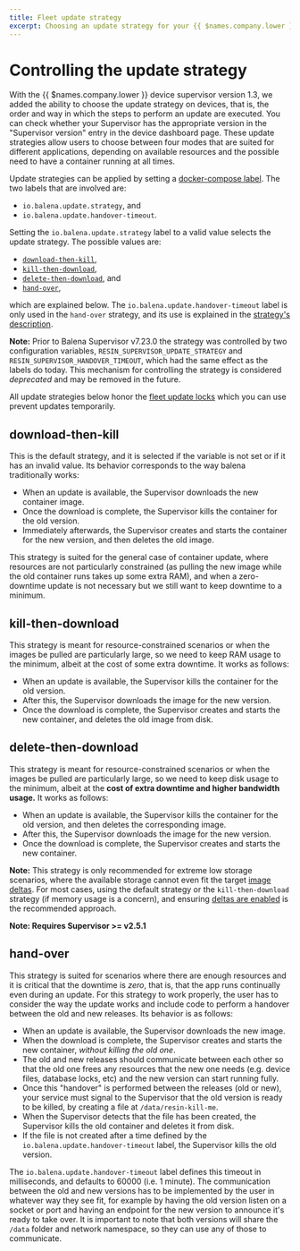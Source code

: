 ```yaml
---
title: Fleet update strategy
excerpt: Choosing an update strategy for your {{ $names.company.lower }} devices
---
```


# Controlling the update strategy

With the {{ $names.company.lower }} device supervisor version 1.3, we added the ability to choose the update strategy on devices, that is, the order and way in which the steps to perform an update are executed. You can check whether your Supervisor has the appropriate version in the "Supervisor version" entry in the device dashboard page.
These update strategies allow users to choose between four modes that are suited for different applications, depending on available resources and the possible need to have a container running at all times.

Update strategies can be applied by setting a [docker-compose label][labels]. The two labels that are involved are:

* `io.balena.update.strategy`, and
* `io.balena.update.handover-timeout`.

Setting the `io.balena.update.strategy` label to a valid value selects the update strategy. The possible values are:

* [`download-then-kill`](#download-then-kill),
* [`kill-then-download`](#kill-then-download),
* [`delete-then-download`](#delete-then-download), and
* [`hand-over`](#hand-over),

which are explained below. The `io.balena.update.handover-timeout` label is only used in the  `hand-over` strategy, and its use is explained in the [strategy's description](#hand-over).

__Note:__ Prior to Balena Supervisor v7.23.0 the strategy was controlled by two configuration variables, `RESIN_SUPERVISOR_UPDATE_STRATEGY` and `RESIN_SUPERVISOR_HANDOVER_TIMEOUT`, which had the same effect as the labels do today. 
This mechanism for controlling the strategy is considered _deprecated_ and may be removed in the future.

All update strategies below honor the [fleet update locks][update-locks] which you can use prevent updates temporarily.

## download-then-kill

This is the default strategy, and it is selected if the variable is not set or if it has an invalid value. Its behavior corresponds to the way balena traditionally works:

* When an update is available, the Supervisor downloads the new container image.
* Once the download is complete, the Supervisor kills the container for the old version.
* Immediately afterwards, the Supervisor creates and starts the container for the new version, and then deletes the old image.

This strategy is suited for the general case of container update, where resources are not particularly constrained (as pulling the new image while the old container runs takes up some extra RAM), and when a zero-downtime update is not necessary but we still want to keep downtime to a minimum.

## kill-then-download

This strategy is meant for resource-constrained scenarios or when the images be pulled are particularly large, so we need to keep RAM usage to the minimum, albeit at the cost of some extra downtime.
It works as follows:

* When an update is available, the Supervisor kills the container for the old version.
* After this, the Supervisor downloads the image for the new version.
* Once the download is complete, the Supervisor creates and starts the new container, and deletes the old image from disk.

## delete-then-download

This strategy is meant for resource-constrained scenarios or when the images be pulled are particularly large, so we need to keep disk usage to the minimum, albeit at the **cost of extra downtime and higher bandwidth usage.**
It works as follows:

* When an update is available, the Supervisor kills the container for the old version, and then deletes the corresponding image.
* After this, the Supervisor downloads the image for the new version.
* Once the download is complete, the Supervisor creates and starts the new container.

__Note:__ This strategy is only recommended for extreme low storage scenarios, where the available storage cannot even fit the target [image deltas][update-deltas]. For most cases, using the default strategy or the `kill-then-download` strategy (if memory usage is a concern), and ensuring [deltas are enabled][update-deltas] is the recommended approach.

**Note: Requires Supervisor >= v2.5.1**

## hand-over

This strategy is suited for scenarios where there are enough resources and it is critical that the downtime is *zero*, that is, that the app runs continually even during an update.
For this strategy to work properly, the user has to consider the way the update works and include code to perform a handover between the old and new releases.
Its behavior is as follows:

* When an update is available, the Supervisor downloads the new image.
* When the download is complete, the Supervisor creates and starts the new container, *without killing the old one*.
* The old and new releases should communicate between each other so that the old one frees any resources that the new one needs (e.g. device files, database locks, etc) and the new version can start running fully.
* Once this "handover" is performed between the releases (old or new), your service must signal to the Supervisor that the old version is ready to be killed, by creating a file at `/data/resin-kill-me`.
* When the Supervisor detects that the file has been created, the Supervisor kills the old container and deletes it from disk.
* If the file is not created after a time defined by the `io.balena.update.handover-timeout` label, the Supervisor kills the old version.

The `io.balena.update.handover-timeout` label defines this timeout in milliseconds, and defaults to 60000 (i.e. 1 minute).
The communication between the old and new versions has to be implemented by the user in whatever way they see fit, for example by having the old version listen on a socket or port and having an endpoint for the new version to announce it's ready to take over. It is important to note that both versions will share the `/data` folder and network namespace, so they can use any of those to communicate.

[update-locks]:/learn/deploy/release-strategy/update-locking/
[labels]: /reference/supervisor/docker-compose/#labels
[update-deltas]: /learn/deploy/delta/
